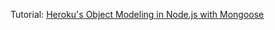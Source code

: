 Tutorial: [Heroku's Object Modeling in Node.js with Mongoose](https://devcenter.heroku.com/articles/nodejs-mongoose)
